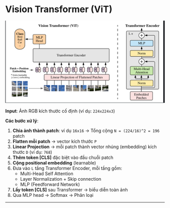 # Vision Transformer (ViT)

![image](ViT_pipeline.png)

**Input**: Ảnh RGB kích thước cố định (ví dụ: `224x224x3`)

**Các bước xử lý**:

1. **Chia ảnh thành patch**: ví dụ `16x16` → Tổng cộng `N = (224/16)^2 = 196` patch
2. **Flatten mỗi patch** → vector kích thước `P`
3. **Linear Projection** → mỗi patch thành vector nhúng (embedding) kích thước `D` (ví dụ: `768`)
4. **Thêm token [CLS]** đặc biệt vào đầu chuỗi patch
5. **Cộng positional embedding** (learnable)
6. Đưa vào `L` tầng Transformer Encoder, mỗi tầng gồm:
    - Multi-Head Self Attention
    - Layer Normalization + Skip connection
    - MLP (Feedforward Network)
7. **Lấy token [CLS]** sau Transformer → biểu diễn toàn ảnh
8. Qua MLP head → Softmax → Phân loại

---
